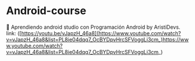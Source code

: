 # Android-course
🚀 Aprendiendo android studio con Programación Android by AristiDevs.
<br />
link: ([https://youtu.be/vJapzH_46a8](https://www.youtube.com/watch?v=vJapzH_46a8&list=PL8ie04dqq7_OcBYDpvHrcSFVoggLi3cm_)https://www.youtube.com/watch?v=vJapzH_46a8&list=PL8ie04dqq7_OcBYDpvHrcSFVoggLi3cm_)
